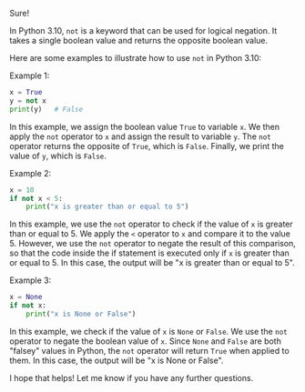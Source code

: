 Sure! 

In Python 3.10, `not` is a keyword that can be used for logical negation. It takes a single boolean value and returns the opposite boolean value.

Here are some examples to illustrate how to use `not` in Python 3.10:

Example 1:

```python
x = True
y = not x
print(y)   # False
```

In this example, we assign the boolean value `True` to variable `x`. We then apply the `not` operator to `x` and assign the result to variable `y`. The `not` operator returns the opposite of `True`, which is `False`. Finally, we print the value of `y`, which is `False`.

Example 2:

```python
x = 10
if not x < 5:
    print("x is greater than or equal to 5")
```

In this example, we use the `not` operator to check if the value of `x` is greater than or equal to 5. We apply the `<` operator to `x` and compare it to the value 5. However, we use the `not` operator to negate the result of this comparison, so that the code inside the if statement is executed only if `x` is greater than or equal to 5. In this case, the output will be "x is greater than or equal to 5".

Example 3:

```python
x = None
if not x:
    print("x is None or False")
```

In this example, we check if the value of `x` is `None` or `False`. We use the `not` operator to negate the boolean value of `x`. Since `None` and `False` are both "falsey" values in Python, the `not` operator will return `True` when applied to them. In this case, the output will be "x is None or False".

I hope that helps! Let me know if you have any further questions.